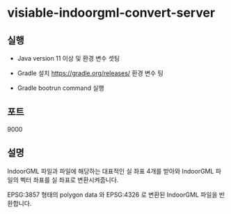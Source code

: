 # visiable-indoorgml-convert-server
 
## 실행

* Java version 11 이상 및 환경 변수 셋팅

* Gradle 설치 https://gradle.org/releases/  환경 변수 팅

* Gradle bootrun command 실행

## 포트

9000

## 설명

IndoorGML 파일과 파일에 해당하는 대표적인 실 좌표 4개를 받아와 IndoorGML 파일의 벡터 좌표를 실 좌표로 변환시켜줍니다.

EPSG:3857 형태의 polygon data 와 EPSG:4326 로 변환된 IndoorGML 파일을 반환합니다.
